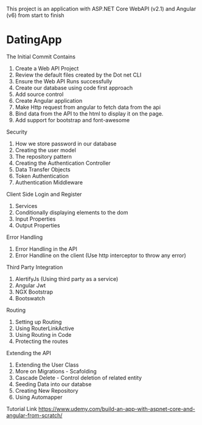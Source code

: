 This project is an application with ASP.NET Core WebAPI (v2.1) and Angular (v6) from start to finish

# DatingApp
The Initial Commit Contains
1. Create a Web API Project
2. Review the default files created by the Dot net CLI
3. Ensure the Web API Runs successfully
4. Create our database using code first approach
5. Add source control
6. Create Angular application
7. Make Http request from angular to fetch data from the api
8. Bind data from the API to the html to display it on the page.
9. Add support for bootstrap and font-awesome

Security
1. How we store password in our database
2. Creating the user model
3. The repository pattern
4. Creating the Authentication Controller
5. Data Transfer Objects
6. Token Authentication
7. Authentication Middleware

Client Side Login and Register
1. Services
2. Conditionally displaying elements to the dom
3. Input Properties
4. Output Properties

Error Handling
1. Error Handling in the API
2. Error Handline on the client (Use http interceptor to throw any error)
  
Third Party Integration
1. AlertifyJs (Using third party as a service)
2. Angular Jwt
3. NGX Bootstrap
4. Bootswatch 

Routing
1. Setting up Routing
2. Using RouterLinkActive
3. Using Routing in Code
4. Protecting the routes

Extending the API
1. Extending the User Class
2. More on Migrations - Scafolding
3. Cascade Delete - Control deletion of related entity
4. Seeding Data into our databse
5. Creating New Repository
6. Using Automapper

Tutorial Link
https://www.udemy.com/build-an-app-with-aspnet-core-and-angular-from-scratch/
